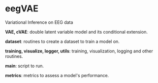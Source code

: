 # eegVAE
Variational Inference on EEG data

**VAE, cVAE**: double latent variable model and its conditional extension.

**dataset**: routines to create a dataset to train a model on. 

**training, visualize, logger, utils**: training, visualization, logging and other routines.

**main**: script to run.

**metrics**: metrics to assess a model's performance.
